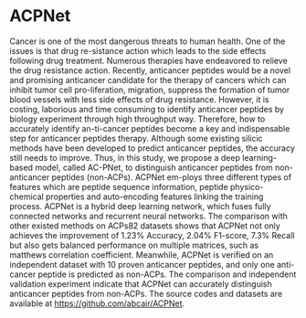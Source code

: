 # ACPNet
 Cancer is one of the most dangerous threats to human health. One of the issues is that drug re-sistance action which leads to the side effects following drug treatment. Numerous therapies have endeavored to relieve the drug resistance action. Recently, anticancer peptides would be a novel and promising anticancer candidate for the therapy of cancers which can inhibit tumor cell pro-liferation, migration, suppress the formation of tumor blood vessels with less side effects of drug resistance. However, it is costing, laborious and time consuming to identify anticancer peptides by biology experiment through high throughput way. Therefore, how to accurately identify an-ti-cancer peptides become a key and indispensable step for anticancer peptides therapy. Although some existing silicic methods have been developed to predict anticancer peptides, the accuracy still needs to improve. Thus, in this study, we propose a deep learning-based model, called AC-PNet, to distinguish anticancer peptides from non-anticancer peptides (non-ACPs). ACPNet em-ploys three different types of features which are peptide sequence information, peptide physico-chemical properties and auto-encoding features linking the training process. ACPNet is a hybrid deep learning network, which fuses fully connected networks and recurrent neural networks. The comparison with other existed methods on ACPs82 datasets shows that ACPNet not only achieves the improvement of 1.23% Accuracy, 2.04% F1-score, 7.3% Recall but also gets balanced performance on multiple matrices, such as matthews correlation coefficient. Meanwhile, ACPNet is verified on an independent dataset with 10 proven anticancer peptides, and only one anti-cancer peptide is predicted as non-ACPs. The comparison and independent validation experiment indicate that ACPNet can accurately distinguish anticancer peptides from non-ACPs. The source codes and datasets are available at https://github.com/abcair/ACPNet.
